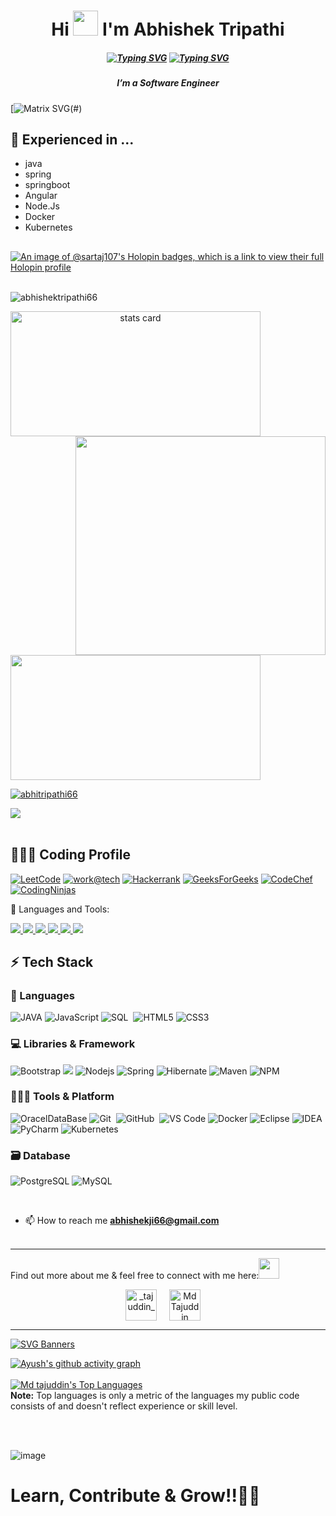 
<h1 align="center">Hi <img style="display: inline-block" src="https://github.com/abhishektripathi66/AbhishekTripathi/blob/main/Assets/wave.gif" height="40px" /> I'm Abhishek Tripathi</h1>
<h5 align="center">
<p align="center">

[![Typing SVG](https://readme-typing-svg.herokuapp.com?duration=10000&center=true&vCenter=true&width=800&height=30&lines=Welcome+to+my+Github+Account✨)](https://git.io/typing-svg)
[![Typing SVG](https://readme-typing-svg.demolab.com?font=Fira+Code&weight=100&size=15&duration=7000&pause=1000&width=435&lines=Tech+Explorer💡%2C+Software+Engineer🧑‍💻+%26+Programmer🤖;Loves+to+solve+technology+problems+by+code📝;Likes+to+build+scalable🚀%2C+secure🔐+applications📱)](https://git.io/typing-svg)

</p>
<h5 align="center">I’m a Software Engineer 
</h5>
  
[![Matrix SVG](https://github.com/abhishektripathi66/AbhishekTripathi/blob/main/matrix.svg)(#)
## 🌱 Experienced in ...
- java
- spring
- springboot
- Angular
- Node.Js
- Docker
- Kubernetes

##
[![An image of @sartaj107's Holopin badges, which is a link to view their full Holopin profile](https://holopin.me/abhishektripathi66)](https://holopin.io/@abhishektripathi66#badges)
<br><br>
<p align="left"> <img src="https://komarev.com/ghpvc/?username=abhishektripathi66&label=Profile%20views&color=0e75b6&style=flat" alt="abhishektripathi66" /> </p>
<p>
<a align= "center" href="https://github.com/abhishektripathi66">
<img alt= "stats card" height="200px" width="400" src="https://github-readme-streak-stats.herokuapp.com/?user=abhishektripathi66&theme=radical">
<img align="right" height="350" width="400" src="https://cdn.dribbble.com/users/2238041/screenshots/4763918/working.gif" /> </a>
</p>
<img height="200px" width="400" src="https://github-readme-stats.vercel.app/api?username=abhishektripathi66&count_private=true&theme=radical&show_icons=true" />

<p align="left"> <a href="https://x.com/abhitripathi66" target="blank"><img src="https://img.shields.io/twitter/follow/abhitripathi66?logo=twitter&style=for-the-badge" alt="abhitripathi66" /></a> </p>

![](https://user-images.githubusercontent.com/73097560/115834477-dbab4500-a447-11eb-908a-139a6edaec5c.gif) 
<br><br>
## 👨🏻‍💻 Coding Profile

[![LeetCode](https://img.shields.io/badge/LeetCode-000000?style=for-the-badge&logo=LeetCode&logoColor=#d16c06)](https://leetcode.com/u/abhishekji66/)
[![work@tech](https://img.shields.io/badge/Work@tech-000000?style=for-the-badge&logo=Work@tech&logoColor=#d16c06)](https://workat.tech/profile/taj_777)
[![Hackerrank](https://img.shields.io/badge/-Hackerrank-2EC866?style=for-the-badge&logo=HackerRank&logoColor=white)](https://www.hackerrank.com/profile/abhishekji66)
[![GeeksForGeeks](https://img.shields.io/badge/GeeksforGeeks-gray?style=for-the-badge&logo=geeksforgeeks&logoColor=35914c)](https://www.geeksforgeeks.org/user/abhishekji66/)
[![CodeChef](https://img.shields.io/badge/CodeChef-%23964B00.svg?style=for-the-badge&logo=CodeChef&logoColor=white)](https://www.codechef.com/users/abhi123trip)
[![CodingNinjas](https://img.shields.io/badge/CodingNinjas-orange.svg?style=for-the-badge&logo=CodingNinjas&logoColor=black)](https://www.naukri.com/code360/profile/cb246c67-a585-443a-ae75-57a98bb6c5cf)



🚀 Languages and Tools:
<p align="left"> 
    <a href="https://www.java.com" target="_blank"> <img src="https://img.icons8.com/color/96/000000/java-coffee-cup-logo--v1.png"/> </a>
    <a href="https://github.com/abhishektripathi66" target="_blank"> <img src="https://img.icons8.com/nolan/96/github.png"/> </a>
    <a href="https://www.w3.org/html/" target="_blank"> <img src="https://img.icons8.com/ios-glyphs/90/000000/html-5.png"/> </a>
    <a href="https://git-scm.com/" target="_blank"> <img src="https://img.icons8.com/nolan/96/git.png"/> </a>     
  <a href="https://angular.dev/" target="_blank"> <img src="https://github.com/user-attachments/assets/e8972b31-7d88-43f2-bdd1-1d2315102f82"/> </a> 
  <a href="https://spring.io/projects/spring-boot" target="_blank"> <img src="https://github.com/user-attachments/assets/84f86821-ea08-458b-8c2f-a35fdf3e5a37"/> </a> 
</p>

## ⚡ Tech Stack 

### 🚀 Languages

![JAVA](https://img.shields.io/badge/Java-ED8B00?style=for-the-badge&logo=java&logoColor=white)
![JavaScript](https://img.shields.io/badge/JavaScript-323330?style=for-the-badge&logo=javascript&logoColor=F7DF1E)
![SQL](https://img.shields.io/badge/MySQL-00000F?style=for-the-badge&logo=mysql&logoColor=white)&nbsp;
![HTML5](https://img.shields.io/badge/HTML5-E34F26?style=for-the-badge&logo=html5&logoColor=white)
![CSS3](https://img.shields.io/badge/CSS3-1572B6?style=for-the-badge&logo=css3&logoColor=white)

### 💻 Libraries & Framework


![Bootstrap](https://img.shields.io/badge/Bootstrap-563D7C?style=for-the-badge&logo=bootstrap&logoColor=white)
![](https://img.shields.io/badge/Tailwind_CSS-38B2AC?style=for-the-badge&logo=tailwind-css&logoColor=white)
![Nodejs](https://img.shields.io/badge/Node.js-339933?style=for-the-badge&logo=nodedotjs&logoColor=white)
![Spring](https://img.shields.io/badge/Spring-6DB33F?style=for-the-badge&logo=spring&logoColor=white)
![Hibernate](https://img.shields.io/badge/Hibernate-59666C?style=for-the-badge&logo=Hibernate&logoColor=white)
![Maven](https://img.shields.io/badge/apache_maven-C71A36?style=for-the-badge&logo=apachemaven&logoColor=white)
![NPM](https://img.shields.io/badge/npm-CB3837?style=for-the-badge&logo=npm&logoColor=white)

### 🧑🏻‍💻 Tools & Platform

![OracelDataBase](https://img.shields.io/badge/Oracle-F80000?style=for-the-badge&logo=oracle&logoColor=black)
![Git](https://img.shields.io/badge/Git-F05032?style=for-the-badge&logo=git&logoColor=white)&nbsp;
![GitHub](https://img.shields.io/badge/GitHub-100000?style=for-the-badge&logo=github&logoColor=white)&nbsp;
![VS Code](https://img.shields.io/badge/Visual_Studio_Code-0078D4?style=for-the-badge&logo=visual%20studio%20code&logoColor=white)
![Docker](https://img.shields.io/badge/Docker-0074D5?style=for-the-badge&logo=Docker&logoColor=white)
![Eclipse](https://img.shields.io/badge/Eclipse-2C2255?style=for-the-badge&logo=eclipse&logoColor=white)
![IDEA](https://img.shields.io/badge/IntelliJIDEA-000000.svg?style=for-the-badge&logo=intellij-idea&logoColor=white)
![PyCharm](https://img.shields.io/badge/PyCharm-000000.svg?&style=for-the-badge&logo=PyCharm&logoColor=white)
![Kubernetes](https://img.shields.io/badge/Kubernetes-0074D5?style=for-the-badge&logo=Kubernetes&logoColor=white)


### 🗃️ Database
![PostgreSQL](https://img.shields.io/badge/PostgreSQL-316192?style=for-the-badge&logo=postgresql&logoColor=white)
![MySQL](https://img.shields.io/badge/MySQL-FE7A16?style=for-the-badge&logo=mysql&logoColor=white)


<br>

- 📫 How to reach me **abhishekji66@gmail.com**
<br><br>
<hr>

<!---<h3 align="center">Connect with me:</h3> --->
<p>Find out more about me & feel free to connect with me here:<img style="display: inline-block" src="https://github.com/abhishektripathi66/AbhishekTripathi/blob/main/Assets/Handshake.gif" height="33px" /></p>
<p align="center">
<a href="https://x.com/abhitripathi66" target="blank"><img align="center" src="https://img.icons8.com/cute-clipart/64/000000/twitter.png" alt="_tajuddin_" height="50" width="50" /></a> &nbsp;&nbsp;&nbsp;
<a href="https://www.linkedin.com/in/abhishek-tripathi27/" target="blank"><img align="center" src="https://img.icons8.com/cute-clipart/64/000000/linkedin.png" alt="Md Tajuddin" height="50" width="50" /></a>&nbsp;&nbsp;&nbsp;&nbsp;
</p>

<hr>

[![SVG Banners](https://svg-banners.vercel.app/api?type=luminance&text1=Thanks+For+Reading!&width=1000&height=270)](https://github.com/Akshay090/svg-banners)


[![Ayush's github activity graph](https://github-readme-activity-graph.vercel.app/graph?username=abhishektripathi66&bg_color=000000&color=d1f6ff&line=39a9fe&point=ffffff&area=true&hide_border=true)](https://github.com/abhishektripathi66/github-readme-activity-graph)
<br/>
<br/>
 <a href="https://github.com/abhishektripathi66/github-readme-stats"><img alt="Md tajuddin's Top Languages" src="https://github-readme-stats.vercel.app/api/top-langs/?username=abhishektripathi66&langs_count=8&count_private=true&layout=compact&theme=react&hide_border=true&bg_color=0D1117" /></a>
  <br/>
  <b>Note:</b> Top languages is only a metric of the languages my public code consists of and doesn't reflect experience or skill level.


<br/>
<br/>

![image](https://github.githubassets.com/images/modules/site/home/footer-illustration.svg)
# Learn, Contribute & Grow!!💫🚀 
